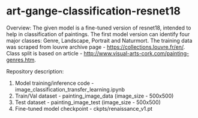 # art-gange-classification-resnet18
Overview: 
The given model is a fine-tuned version of resnet18, intended to help in classification of paintings. The first model version can identify four major classes: Genre, Landscape, Portrait and Naturmort. The training data was scraped from louvre archive page - https://collections.louvre.fr/en/. Class split is based on article - http://www.visual-arts-cork.com/painting-genres.htm.

Repository description: 
1. Model training/inference code - image_classification_transfer_learning.ipynb
2. Train/Val dataset - painting_image_data (image_size - 500x500)
3. Test dataset - painting_image_test (image_size - 500x500)
4. Fine-tuned model checkpoint - ckpts/renaissance_v1.pt

